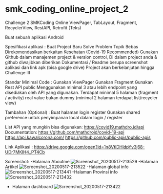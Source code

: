 # smk_coding_online_project_2
Challenge 2 SMKCoding Online 
ViewPager, TabLayout, Fragment, RecyclerView, RestAPI, Retrofit  (Teks)

Buat sebuah aplikasi Android

Spesifikasi aplikasi :
Buat Project Baru 
Solve Problem
Topik Bebas Direkomendasikan berkaitan Kesehatan (Covid-19 Recommended)
Gunakan Github dalam manajemen project & version control, 
Di dalam project anda & github diwajibkan diberikan Dokumentasi / Readme berupa screenshot aplikasi dan link apk (bisa google drive)
Project akan berkelanjutan hingga Challenge III

Standar Minimal Code :
Gunakan ViewPager
Gunakan Fragment
Gunakan Rest API public 
Menggunakan minimal 3 atau lebih endpoint yang disediakan oleh API yang digunakan.
Terdapat minimal 5 halaman (fragment / activity) real value bukan dummy (minimal 2 halaman terdapat list/recycler view)

Tambahan (Optional) :
Buat halaman login register
Gunakan shared preference untuk penyimpanan local dalam login / register

List API yang mungkin bisa digunakan:
https://covid19.mathdro.id/api
Documentation: https://github.com/mathdroid/covid-19-api
https://api.kawalcorona.com/
https://github.com/public-apis/public-apis

Link Aplikasi : 
https://drive.google.com/open?id=1n8VtlDHldpYv3j68-UDr7MKlH4_PT4Cb

Screenshot:
-Halaman Aboutme
![Screenshot_20200517-213529](https://user-images.githubusercontent.com/62026995/82151934-6e328400-9888-11ea-9d07-fedebd1f4207.jpg)
-Halaman Artikel
![Screenshot_20200517-213522](https://user-images.githubusercontent.com/62026995/82151937-71c60b00-9888-11ea-9a4b-21004e4a232f.jpg)
-Halaman global info
![Screenshot_20200517-213441](https://user-images.githubusercontent.com/62026995/82151949-80142700-9888-11ea-9139-841573e6d083.jpg)
-Halaman Provinsi info
![Screenshot_20200517-213432](https://user-images.githubusercontent.com/62026995/82151952-83a7ae00-9888-11ea-9b5f-c7b845716799.jpg)
- Halaman dashboard
![Screenshot_20200517-213422](https://user-images.githubusercontent.com/62026995/82151957-860a0800-9888-11ea-91c3-067f9b7b8128.jpg)
